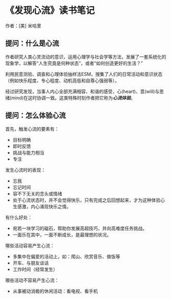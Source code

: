 # 《发现心流》读书笔记

作者：[美] 米哈里

## 提问：什么是心流

作者研究人类心灵流动的意识，运用心理学与社会学等方法，发展了一套系统化的现象学，以解答“人生究竟是何种状态”，或者“如何创造更好的生活？”

利用民意测验、调查和心理体验抽样法ESM，搜集了人们的日常活动和意识状态（例如快乐程度、专心程度、动机高低和自尊心强弱等）。

经过研究发现，当事人内心全部充满相容、和谐的感受，心(heart)、意(will)与思绪(mind)在这时协调一致。这类特殊时刻作者把它称为***心流体验***。

## 提问：怎么体验心流

首先，触发心流的要素有：

- 目标明确
- 即时反馈
- 挑战与能力相当
- 专注

发生心流时的表现：

- 忘我
- 忘记时间
- 容不下无关的念头或情绪
- 处于心流状态时，并不会觉得快乐，只有完成之后回想起来，才为这种体验心生感激，内心涌现快乐之情。

有什么好处：

- 宛若一块学习的磁石，帮助你发展高超技巧，并向高难度任务挑战。
- 一面乐在其中，一面不断成长，是最理想的状况。

哪些活动容易产生心流：

- 多集中在偏爱的活动上，如：爬山、欣赏音乐、做饭等
- 开车、与朋友谈话
- 工作时间（经常发生）

哪些活动不容易产生心流：

- 从事被动消极的休闲活动：看电视、看手机







